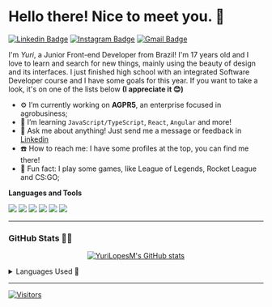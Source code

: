 # Hello there! Nice to meet you. 👋

[![Linkedin Badge](https://img.shields.io/badge/-LinkedIn-282A36?style=flat-square&logo=Linkedin&logoColor=F56B91&link=https://www.linkedin.com/in/yuri-lopes-machado-170023198/)](https://www.linkedin.com/in/yuri-lopes-machado-170023198/)
[![Instagram Badge](https://img.shields.io/badge/-Instagram-282A36?style=flat-square&logo=Instagram&logoColor=F56B91&link=https://www.instagram.com/yurilopesm)](https://www.instagram.com/yurilopesm)
[![Gmail Badge](https://img.shields.io/badge/-Gmail-282A36?style=flat-square&logo=Gmail&logoColor=F56B91&link=mailto:yurilopesmachado@hotmail.com)](mailto:yurilopesmachado@hotmail.com)

I'm _Yuri_, a Junior Front-end Developer from Brazil! I'm 17 years old and I love to learn and search for new things, mainly using the beauty of design and its interfaces. I just finished high school with an integrated Software Developer course and I have some goals for this year. If you want to take a look, it's on one of the lists below **(I appreciate it 😊)**

- ⚙️ I’m currently working on **AGPR5**, an enterprise focused in agrobusiness;
- 📖 I’m learning `JavaScript/TypeScript`, `React`, `Angular` and more!
- 💬 Ask me about anything! Just send me a message or feedback in [Linkedin](https://www.linkedin.com/in/yuri-lopes-machado-170023198/)
- ☎️ How to reach me: I have some profiles at the top, you can find me there!
- 👾 Fun fact: I play some games, like League of Legends, Rocket League and CS:GO;

**Languages and Tools**
<div>
    <img src="https://img.shields.io/badge/React-282A36?style=for-the-badge&logo=react&logoColor=F56B91" />
    <img src="https://img.shields.io/badge/Angular-282A36?style=for-the-badge&logo=angular&logoColor=F56B91" />
    <img src="https://img.shields.io/badge/TypeScript-282A36?style=for-the-badge&logo=typescript&logoColor=F56B91" />
    <img src="https://img.shields.io/badge/JavaScript-282A36?style=for-the-badge&logo=javascript&logoColor=F56B91" />
    <img src="https://img.shields.io/badge/HTML5-282A36?style=for-the-badge&logo=html5&logoColor=F56B91" />
    <img src="https://img.shields.io/badge/CSS3-282A36?style=for-the-badge&logo=css3&logoColor=F56B91" />
</div>

---
### GitHub Stats 👨‍💻

<span align="center">

[![YuriLopesM's GitHub stats](https://github-readme-stats.vercel.app/api?username=YuriLopesM&theme=dracula&hide_border=true)](https://github.com/anuraghazra/github-readme-stats)

</span>

<details>
    <summary> Languages Used 🧙 </summary>
    <p align="center">
        <img src="https://github-readme-stats.vercel.app/api/top-langs/?username=YuriLopesM&theme=dracula&hide_border=true">
    </p>
</details>

---

[![Visitors](https://visitor-badge.glitch.me/badge?page_id=github/YuriLopesM)](https://github.com/YuriLopesM)

